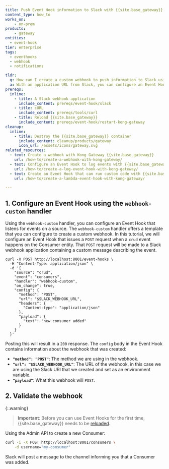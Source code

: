 ```yaml
---
title: Push Event Hook information to Slack with {{site.base_gateway}}
content_type: how_to
works_on:
    - on-prem
products:
    - gateway
entities:
  - event-hook
tier: enterprise
tags:
  - eventhooks
  - webhook
  - notifications

tldr:
  q: How can I create a custom webhook to push information to Slack using Event Hooks.
  a: With an application URL from Slack, you can configure an Event Hook using the `webhook-custom` handler that can `POST` event information to Slack.
prereqs:
  inline:
    - title: A Slack webhook application
      include_content: prereqs/event-hook/slack
    - title: cURL
      include_content: prereqs/tools/curl
    - title: Reload {{site.base_gateway}}
      include_content: prereqs/event-hook/restart-kong-gateway
cleanup:
  inline:
    - title: Destroy the {{site.base_gateway}} container
      include_content: cleanup/products/gateway
      icon_url: /assets/icons/gateway.svg
related_resources:
  - text: Create a webhook with Kong Gateway {{site.base_gateway}}
    url: /how-to/create-a-webhook-with-kong-gateway/
  - text: Configure an Event Hook to log events with {{site.base_gateway}}
    url: /how-to/create-a-log-event-hook-with-kong-gateway/
  - text: Create an Event Hook that can run custom code with {{site.base_gateway}}
    url: /how-to/create-a-lambda-event-hook-with-kong-gateway/

---
```



## 1. Configure an Event Hook using the `webhook-custom` handler

Using the `webhook-custom` handler, you can configure an Event Hook that listens for events on a source. The `webhook-custom` handler offers a template that you can configure to create a custom webhook. In this tutorial, we will configure an Event Hook that issues a `POST` request when a `crud` event happens on the Consumer entity. That `POST` request will be made to a Slack webhook application containing a custom message describing the event. 

    curl -X POST http://localhost:8001/event-hooks \
      -H "Content-Type: application/json" \
      -d '{
        "source": "crud",
        "event": "consumers",
        "handler": "webhook-custom",
        "on_change": true,
        "config": {
          "method": "POST",
          "url": "$SLACK_WEBHOOK_URL",
          "headers": {
            "Content-type": "application/json"
          },
          "payload": {
            "text": "new consumer added"
          }
        }
      }'

Posting this will result in a `200` response. The `config` body in the Event Hook contains information about the webhook that was created: 

* **`"method": "POST"`**: The method we are using in the webhook.
* **`"url": "$SLACK_WEBHOOK_URL"`**: The URL of the webhook, in this case we are using the Slack URl that we created and set as an environment variable. 
* **`"payload"`**: What this webhook will `POST`. 


## 2. Validate the webhook


{:.warning}
> **Important**:  Before you can use Event Hooks for the first time, {{site.base_gateway}} needs to be [reloaded](/how-to/restart-kong-gateway-container).


Using the Admin API to create a new Consumer: 

```sh
curl -i -X POST http://localhost:8001/consumers \
    -d username="my-consumer"
```


Slack will post a message to the channel informing you that a Consumer was added. 
